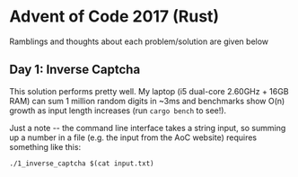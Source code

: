 # Advent of Code 2017 (Rust)

Ramblings and thoughts about each problem/solution are given below

## Day 1: Inverse Captcha
This solution performs pretty well. My laptop (i5 dual-core 2.60GHz + 16GB RAM) can sum 1 million random digits in ~3ms and benchmarks show O(n) growth as input length increases (run `cargo bench` to see!).

Just a note -- the command line interface takes a string input, so summing up a number in a file (e.g. the input from the AoC website) requires something like this:

`./1_inverse_captcha $(cat input.txt)`
